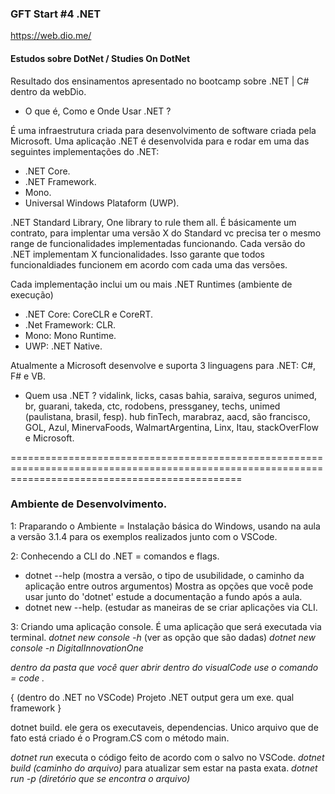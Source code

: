 ### GFT Start #4 .NET 
https://web.dio.me/

#### Estudos sobre DotNet / Studies On DotNet
Resultado dos ensinamentos apresentado no bootcamp sobre .NET | C# dentro da webDio.

- O que é, Como e Onde Usar .NET ?

É uma infraestrutura criada para desenvolvimento de software criada pela Microsoft. Uma aplicação .NET é desenvolvida para e rodar em uma das seguintes implementações do .NET: 
- .NET Core.
- .NET Framework.
- Mono.
- Universal Windows Plataform (UWP). 

.NET Standard Library, One library to rule them all. É básicamente um contrato, para implentar uma versão X do Standard vc precisa ter o mesmo range de funcionalidades implementadas funcionando. Cada versão do .NET implementam X funcionalidades. Isso garante que todos funcionaldiades funcionem em acordo com cada uma das versões. 

Cada implementação inclui um ou mais .NET Runtimes (ambiente de execução)
- .NET Core: CoreCLR e CoreRT.
- .Net Framework: CLR. 
- Mono: Mono Runtime.
- UWP: .NET Native. 

Atualmente a Microsoft desenvolve e suporta 3 linguagens para .NET: C#, F# e VB. 

- Quem usa .NET ?
vidalink, licks, casas bahia, saraiva, seguros unimed, br, guarani, takeda, ctc, rodobens, pressganey, techs, unimed (paulistana, brasil, fesp).
hub finTech, marabraz, aacd, são francisco, GOL, Azul, MinervaFoods, WalmartArgentina, Linx, Itau, stackOverFlow e Microsoft.

====================================================================================================================================================

### Ambiente de Desenvolvimento. 

1: Praparando o Ambiente = Instalação básica do Windows, usando na aula a versão 3.1.4 para os exemplos realizados junto com o VSCode. 

2: Conhecendo a CLI do .NET = comandos e flags. 
* dotnet --help 
(mostra a versão, o tipo de usubilidade, o caminho da aplicação entre outros argumentos) 
Mostra as opções que você pode usar junto do 'dotnet' estude a documentação a fundo após a aula.
* dotnet new --help. (estudar as maneiras de se criar aplicações via CLI.

3: Criando uma aplicação console.
É uma aplicação que será executada via terminal. 
*dotnet new console -h* (ver as opção que são dadas)
*dotnet new console -n DigitalInnovationOne* 

*dentro da pasta que você quer abrir dentro do visualCode use o comando = code .*

{ 
(dentro do .NET no VSCode)
Projeto .NET
output gera um exe. 
qual framework
} 

dotnet build. ele gera os executaveis, dependencias. Unico arquivo que de fato está criado é o Program.CS com o método main. 

*dotnet run* executa o código feito de acordo com o salvo no VSCode.
*dotnet build (caminho do arquivo)* para atualizar sem estar na pasta exata.
*dotnet run -p (diretório que se encontra o arquivo)*
